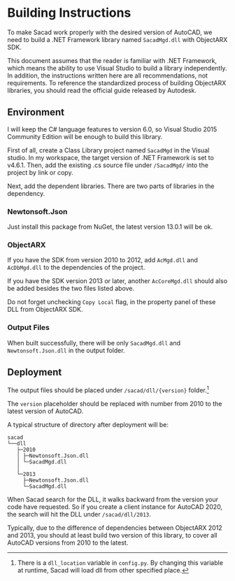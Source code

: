 # Building Instructions

To make Sacad work properly with the desired version of AutoCAD, we need to
build a .NET Framework library named `SacadMgd.dll` with ObjectARX SDK.

This document assumes that the reader is familiar with .NET Framework, which
means the ability to use Visual Studio to build a library independently. In
addition, the instructions written here are all recommendations, not
requirements. To reference the standardized process of building ObjectARX
libraries, you should read the official guide released by Autodesk.

## Environment

I will keep the C# language features to version 6.0, so Visual Studio 2015
Community Edition will be enough to build this library.

First of all, create a Class Library project named `SacadMgd` in the Visual
studio. In my workspace, the target version of .NET Framework is set to v4.6.1.
Then, add the existing .cs source file under `/SacadMgd/` into the project by
link or copy.

Next, add the dependent libraries. There are two parts of libraries in the
dependency.

### Newtonsoft.Json

Just install this package from NuGet, the latest version 13.0.1 will be ok.

### ObjectARX

If you have the SDK from version 2010 to 2012, add `AcMgd.dll` and `AcDbMgd.dll`
to the dependencies of the project.

If you have the SDK version 2013 or later, another `AcCoreMgd.dll` should also
be added besides the two files listed above.

Do not forget unchecking `Copy Local` flag, in the property panel of these DLL
from ObjectARX SDK.

### Output Files

When built successfully, there will be only `SacadMgd.dll`
and `Newtonsoft.Json.dll` in the output folder.

## Deployment

The output files should be placed under `/sacad/dll/{version}` folder.[^1]

The `version` placeholder should be replaced with number from 2010 to the latest
version of AutoCAD.

A typical structure of directory after deployment will be:

```
sacad
└──dll
   ├─2010
   │ ├─Newtonsoft.Json.dll
   │ └─SacadMgd.dll
   │
   └─2013
     ├─Newtonsoft.Json.dll
     └─SacadMgd.dll
```

When Sacad search for the DLL, it walks backward from the version your code have
requested. So if you create a client instance for AutoCAD 2020, the search will
hit the DLL under `/sacad/dll/2013`.

Typically, due to the difference of dependencies between ObjectARX 2012 and
2013, you should at least build two version of this library, to cover all
AutoCAD versions from 2010 to the latest.

[^1]: There is a `dll_location` variable in `config.py`. By changing this 
variable at runtime, Sacad will load dll from other specified place.